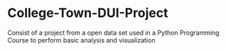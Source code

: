 # College-Town-DUI-Project
Consist of a project from a open data set used in a Python Programming Course to perform basic analysis and visualization
